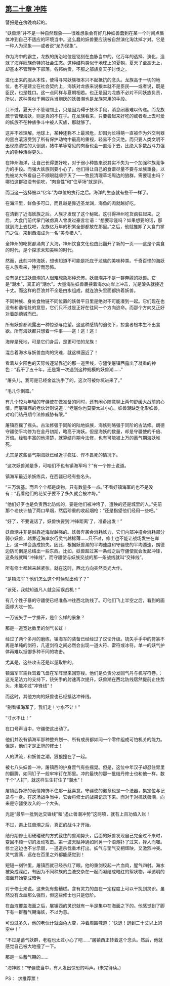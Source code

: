## [第二十章 冲阵](https://www.xxbiquge.com/11_11207/9019606.html)


  警报是在傍晚响起的。

  “妖兽潮”并不是一种自然现象——很难想象会有好几种妖兽蠢到在某一个时间点集体冲到自己不适应的环境当中。这么蠢的妖兽要应该被自然演化淘汰掉才对。它是一种人为现象——或者说“龙为现象”。

  作为海中的霸主，龙族的统治地位是铭刻在血脉当中的。亿万年的选择、演化，造就了海洋妖族奇特的社会生态。这种结构类似于地球上的夏朝，夏天子至高无上，却基本不管理手下部落。各邦纳贡，不服之部族夏天子讨伐之。

  进化出来的服从本性，使得寻常妖族根本兴不起抵抗的念头。龙族高于一切的地位，也不是建立在社会契约上，海妖对龙族来说根本就不是臣民——或者说，既是臣民，也是牲口。这一点同样与夏朝相若。也正是因为龙族不必对不同妖族负责，所以，这种类似于用奴兵当炮灰的妖兽潮也是龙族常用的手段。

  只不过，夏天子不管理领土，只是因为碍于技术手段，消息闭塞难以传递。而龙族疏于管理海妖，则是真的不在乎。在龙族看来，只要尝起来好吃的或者看上去可爱的妖族不在种族争斗中被人灭族，那就够了。

  这并不难理解。地球上，某种还称不上最濒危，却因为长得萌一直被作为外交利器的黑白滚滚受到了所有保护动物中最高的重视，轻易不会灭绝。而只要人类文明不出现崩溃性的大倒退，猪牛羊等常见的肉畜也会一直活下去，比绝大多数战斗力强大的物种活得更久。

  在神州海洋，让自己长得更好吃，对于弱小种族来说其实不失为一个加强种族竞争力的手段。而强大妖族则要小心了，他们得让自己的食谱尽量不要与龙族重叠，以免被龙大爷看自己不顺眼就顺手灭了——牧民清理草场周边的狼群，需要理由吗？哪怕这群狼没有偷吃，“肉食性”和“住草场”就是罪。

  而当这一选择被以“亿年”为单位的执行之后。海洋的生态就有些不一样了。

  在海洋里，鲜鱼多可口，而且越是靠近圣龙渊，海鱼的肉就越好吃。

  在清剿了近海妖族之后。人族才发现了这个秘密。这引得神州吃货疯狂起来。之后，大食门前代掌门破虏真人曾发过豪言壮语：“想要珍馐吗？如果想要的话，那就到海上去找吧，龙族亿万年的积累全部都放在那里。”之后，他就推卸了大食门掌门之位。来到西海成为一名“美食猎人”。

  全神州的吃货都涌向了大海，神州饮食文化也由此翻开了新的一页——这是个美食的时代，是个探求未知美味的时代。

  然而，此刻冲阵海妖，想也知道不可能是托庇于龙族的美味种类。千奇百怪的海妖在人族看来，狰狞而恐怖。

  没有见识过妖兽潮的人很难想象那种恐怖。妖兽潮并不是一群奔腾的妖兽。它是“潮水”，真正的“潮水”。大量海生妖兽裹挟着海水向岸上冲击，光是浪头就接近十丈。而这样的巨浪并不全是由水组成，就连浪头里面都挤着妖兽。

  不同种族、身处食物链不同位置的妖兽平日里是绝对不可能凑到一起。它们现在也没有和谐相处的意思，它们只不过是正好在往同一个方向逃命。而那个方向又正好对着朗德城而已。

  所有妖兽都流露出一种惊恐与绝望。这这种感情的迫使下，掠食者根本生不出食欲。所有海妖都只想着一件事——逃！逃！逃！

  海岸是死地，可是它们身后，是更可怕的龙族！

  混合着海水与妖兽血肉的灾难，就这样逼近了！

  看着从夕阳色的天际线逐渐靠近的那一道黑线，守疆使屠镇西露出了凝重的神色：“我干了五十年，还是第一次遇到这种规模的妖兽潮……”

  “屠头儿，我可是已经金盆洗手了的，这次可被你坑进来了。”

  “毛儿你倒霉。”

  有几个较为年轻的守疆使在做准备的同时，还有闲心随意聊上两句舒缓大战前的心情。而屠镇西的老伙计则说道：“老屠你也莫要太过小心。妖兽潮缺乏化形妖兽，对咱们结丹期今法修威胁有限。”

  屠镇西摇了摇头。古法修强于同阶的陆地妖族，海妖则略强于同阶的古法修。朗德守疆使平均修为在金丹初期，略高于海妖。但是海妖的数量，却是守疆使的千倍、万倍。经验丰富的他清楚，就算结丹期今法修，也有可能被上万的蓄气期海妖堆死。

  尤其是这些蓄气期海妖已经近乎疯狂、悍不畏死的情况下。

  “这次妖兽潮是多，可咱们不也有镇海军吗？”有一个修士说道。

  镇海军最近杀妖练兵，在西疆已经有些名头。

  “三万筑基。而且个个都是废物，只有数量多一点。”不看好镇海军的也不是没有：“我看他们的花架子要不了多久就会被冲垮。”

  “他们好歹也是负责西北防线的，要是他们被冲垮了，遭殃的还是城里的人。”先前那个老伙计抽了两口旱烟，然后珍重的收起烟枪：“还是指望他们经用一些吧。”

  “好了，不要说话了，妖兽快要到‘冲锋距离’了，准备出发！”

  妖兽潮并非是越靠近海岸越强的。妖兽奔袭会消耗妖力，它们内部冲撞会消耗部分弱小妖兽，越靠近海岸水行灵气越稀薄……只不过，修士也不能让战场发生在岸上，这一样会造成损失。因此，根据妖兽潮的平均速度和守疆使的平均遁速，朗德边防司倒是总结出一些东西。比如，妖兽超过某一条线之后守疆使就会发起冲锋，这条线就叫“冲锋线”，而守疆使与妖族交战的那一条战线就叫“交锋线”。

  所有修士都越来越紧张。就在这时，西北方向突然灵光大作。

  “是镇海军？他们怎么这个时候就出动了？”

  “该死，我就知道凡人就会延误战机！”

  有几个性子暴的守疆使已经准备冲往西北防线了。可他们飞上半空之后，看到的画面却大吃一惊。

  一万铳矢手一字排开，是什么样的景象？

  那是一道宽达数里的剑气长虹！

  经过了两个多月的磨练，镇海军的装备已经经过了议论升级。铳矢手手中的符篆不再是单纯的剑符，几道剑符之间必然会出现一道火符、雷符或冰符。单一的妖气护体再难以抵御多种不同的攻击。

  尤其是，这些攻击还是以量取胜的。

  镇海军军需兵驾着飞盘在军阵里来回穿梭。他们是负责分发回气丹与机写符卷。；这充足法力的支持下，铳矢手的射速再次提升。妖兽潮在西北防线居然提前止住势头，未能冲过“冲锋线”！

  而这时，其他方向的妖兽也已经抵达冲锋线。

  “别看镇海军了，我们走！寸水不让！”

  “寸水不让！”

  在口号声当中，守疆使这出动了。

  他们并没有镇海军那种整齐划一、所有成员都如同一个零件组成可怕机关的能力。但是，他们才是正牌的修士！

  人的洪流，和妖兽之潮，狠狠撞在了一起。

  被七八头妖兽一冲，屠镇西的护身罡气有些摇晃。但是，这位中年汉子却忍住胃里的翻腾，如同钉子一般牢牢钉在那里。冲的最快的那一批结丹修士也和他一样。数千个“人钉”，就这样生生钉住了“潮水”！

  屠镇西狰狞的表情掩饰不住那一丝喜意。守疆使的徽章也是一个法器，集定位与记录与一身。在这场战争当中，它会将修士的战果记录下来。而对于对抗妖兽潮，向来是守疆使收入的一个大头。

  光是“最早一批到达交锋线”和“遏止兽潮冲势”这两项，就有上百功值入账！

  不过，遏止住兽潮之后，真正的战斗才开始。

  结丹期修士用硬碰硬的方式截住的兽潮势头，后面的妖兽发现自己完全过不来时，变回不顾一切的发动攻击。第一波天赋神通如同另一个浪潮扑了过来，择人而噬。修士这边也不甘示弱，一道道杀伐重术打出。妖气与罡气交相辉映，又激烈冲突。灵气震荡，远在在百里之外都能感觉到！

  短短一刻钟里，屠镇西就已经杀红了眼。他的重剑绞起一片血肉，腥气四射。海水被染成深红，有因为不同种族的血液交杂在一起而凝结成暗红的絮状物。半透明的海面开始变成暗色

  对于修士来说。这未免有些糟糕。含有灵力的血在一定程度上可以干扰到灵识。虽然没有龙血那么强烈，但这些修士也只是低阶。

  在血液覆盖海面之后，屠镇西的灵识就有一半是集中在海面之下的。他感觉到了脚下有一群蓄气期海妖，不以为意。

  可没过多久，他的老伙计就面色大变，冲着周围喊道：“快退！退到二十丈以上的空中！”

  “不过是蓄气妖群，老程也太过小心了吧……”屠镇西正转着这个念头。然后，他就感觉自己被大地撞了一下。

  那是一头蓄气期的……

  “海神鲸！”守疆使当中，有人发出惊恐的叫声。(未完待续。)

  PS：  求推荐票！
